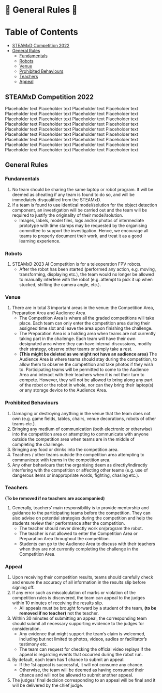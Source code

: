 # :robot: General Rules :robot:

# Table of Contents
* [STEAMxD Competition 2022](#chapter1)
* [General Rules](#chapter2)
    * [Fundamentals](#section-2-1)
    * [Robots](#section-2-2)
    * [Venue](#section-2-3)
    * [Prohibited Behaviours](#section-2-4)
    * [Teachers](#section-2-5)
    * [Appeal](#section-2-6)

## STEAMxD Competition 2022 <a id="chapter1"></a>
Placeholder text Placeholder text Placeholder text Placeholder text Placeholder text Placeholder text Placeholder text Placeholder text Placeholder text Placeholder text Placeholder text Placeholder text Placeholder text Placeholder text Placeholder text Placeholder text Placeholder text Placeholder text Placeholder text Placeholder text Placeholder text Placeholder text Placeholder text Placeholder text Placeholder text Placeholder text Placeholder text Placeholder text Placeholder text Placeholder text Placeholder text Placeholder text Placeholder text Placeholder text Placeholder text Placeholder text


## General Rules <a id="chapter2"></a>
### Fundamentals <a id="section-2-1"></a>
1. No team should be sharing the same laptop or robot program. It will be deemed as cheating if any team is found to do so, and will be immediately disqualified from the STEAMxD.
2. If a team is found to use identical model/solution for the object detection component, an investigation will be carried out and the team will be required to justify the originality of their model/solution.
    * Images, labels, model files, logs and/or photos of intermediate prototype with time stamps may be requested by the organising committee to support the investigation. Hence, we encourage all teams to properly document their work, and treat it as a good learning experience.

### Robots <a id="section-2-2"></a>
1. STEAMxD 2023 AI Competition is for a teleoperation FPV robots.
    * After the robot has been started (performed any action, e.g. moving, transforming, displaying etc.), the team would no longer be allowed to manually interfere with the robot (e.g. attempt to pick it up when stucked, shifting the camera angle, etc.).

### Venue <a id="section-2-3"></a>
1. There are in total 3 important areas in the venue: the Competition Area, Preparation Area and Audience Area.
    * The Competition Area is where all the graded competitions will take place. Each team can only enter the competition area during their assigned time slot and leave the area upon finishing the challenge.
    * The Preparation Area is a holding area when teams are not currently taking part in the challenge. Each team will have their own designated area where they can have internal discussions, modify their strategy, observe other teams or simply take a rest.
    * **(This might be deleted as we might not have an audience area)** The Audience Area is where teams should stay during the competition, to allow them to observe the competition and take photos if they wish to. Participating teams will be permitted to come to the Audience Area and interact with their teachers when it is not their turn to compete. However, they will not be allowed to bring along any part of the robot or the robot in whole, nor can they bring their laptop(s) or any storage device to the Audience Area.

### Prohibited Behaviours <a id="section-2-4"></a>
1. Damaging or destroying anything in the venue that the team does not own (e.g. game fields, tables, chairs, venue decorations, robots of other teams etc.).
2. Bringing any medium of communication (both electronic or otherwise) into the competition area or attempting to communicate with anyone outside the competition area when teams are in the middle of completing the challenge.
3. Bringing any food or drinks into the competition area. 
4. Teachers / other teams outside the competition area attempting to communicate with teams in the competition area.
5. Any other behaviours that the organising deem as directly/indirectly interfering with the competition or affecting other teams (e.g. use of dangerous items or inappropriate words, fighting, chasing etc.).

### Teachers <a id="section-2-5"></a>
**(To be removed if no teachers are accompanied)**
1. Generally, teachers’ main responsibility is to provide mentorship and guidance to the participating teams before the competition. They can also advise on potential strategies during the competition and help the students review their performance after the competition. 
    * The teacher should never directly work on/program the robot.
    * The teacher is not allowed to enter the Competition Area or Preparation Area throughout the competition.
    * Students can go to the Audience Area to discuss with their teachers when they are not currently completing the challenge in the Competition Area.

### Appeal <a id="section-2-6"></a>
1. Upon receiving their competition results, teams should carefully check and ensure the accuracy of all information in the results slip before signing off.
2. If any error such as miscalculation of marks or violation of the competition rules is discovered, the team can appeal to the judges within 10 minutes of receiving the results slip.
    * All appeals must be brought forward by a student of the team, **(to be removed if no teacher)** not the teacher. 
3. Within 30 minutes of submitting an appeal, the corresponding team should submit all necessary supporting evidence to the judges for consideration.
    * Any evidence that might support the team’s claim is welcomed, including but not limited to photos, videos, audios or facilitator’s testimony etc.
    * The team can request for checking the official video replays if the appeal is regarding events that occurred during the robot run.
4. By default, each team has 1 chance to submit an appeal.
    * If the 1st appeal is successful, it will not consume any chance.
    * Otherwise, the team will be deemed as having consumed their chance and will not be allowed to submit another appeal.
5. The judges’ final decision corresponding to an appeal will be final and it will be delivered by the chief judge.